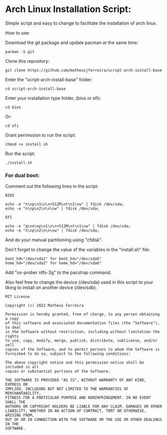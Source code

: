 # Arch Linux Installation Script:

Simple script and easy to change to facilitate the installation of arch linux.

How to use:

Download the git package and update pacman at the same time:

	pacman -S git

Clone this repository:

	git clone https://github.com/matheusjferreira/script-arch-install-base

Enter the "script-arch-install-base" folder:

	cd script-arch-install-base

Enter your installation type folder, (bios or efi):

	cd bios

Or:

	cd efi

Grant permission to run the script:

	chmod +x install.sh

Run the script:

	./install.sh


### For dual boot:

Comment out the following lines in the script:

	BIOS

	echo -e "n\np\n1\n\n+512M\nt\n1\nw" | fdisk /dev/sda;
	echo -e "n\np\n2\n\n\nw" | fdisk /dev/sda;

	EFI

	echo -e "g\nn\np\n1\n\n+512M\nt\n1\nw" | fdisk /dev/sda;
	echo -e "n\np\n2\n\n\nw" | fdisk /dev/sda;

And do your manual partitioning using "cfdisk".

Don't forget to change the value of the variables in the "install.sh" file:

	boot_hd="/dev/sda1" for boot_hd="/dev/sda5"
	home_hd="/dev/sda2" for home_hd="/dev/sda6"

Add "os-prober ntfs-3g" to the pacstrap command.

Also feel free to change the device (/dev/sda) used in this script to your liking to install on another device (/dev/sdb). 

	MIT License

	Copyright (c) 2022 Matheus Ferreira

	Permission is hereby granted, free of charge, to any person obtaining a copy
	of this software and associated documentation files (the "Software"), to deal
	in the Software without restriction, including without limitation the rights
	to use, copy, modify, merge, publish, distribute, sublicense, and/or sell
	copies of the Software, and to permit persons to whom the Software is
	furnished to do so, subject to the following conditions:

	The above copyright notice and this permission notice shall be included in all
	copies or substantial portions of the Software.

	THE SOFTWARE IS PROVIDED "AS IS", WITHOUT WARRANTY OF ANY KIND, EXPRESS OR
	IMPLIED, INCLUDING BUT NOT LIMITED TO THE WARRANTIES OF MERCHANTABILITY,
	FITNESS FOR A PARTICULAR PURPOSE AND NONINFRINGEMENT. IN NO EVENT SHALL THE
	AUTHORS OR COPYRIGHT HOLDERS BE LIABLE FOR ANY CLAIM, DAMAGES OR OTHER
	LIABILITY, WHETHER IN AN ACTION OF CONTRACT, TORT OR OTHERWISE, ARISING FROM,
	OUT OF OR IN CONNECTION WITH THE SOFTWARE OR THE USE OR OTHER DEALINGS IN THE
	SOFTWARE.
